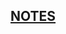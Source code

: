 ## [NOTES](https://docs.google.com/document/d/1poWVaZme2fQCvfbySsbWVWVLJYfhAmcDA0J6jkD8Q80/edit?usp=sharing)